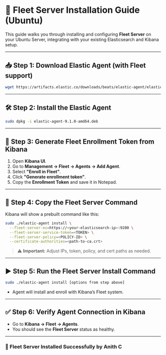 # 🚀 Fleet Server Installation Guide (Ubuntu)

This guide walks you through installing and configuring **Fleet Server** on your Ubuntu Server, integrating with your existing Elasticsearch and Kibana setup.

---

## 📥 Step 1: Download Elastic Agent (with Fleet support)

```bash
wget https://artifacts.elastic.co/downloads/beats/elastic-agent/elastic-agent-9.1.0-amd64.deb
```

---

## 🛠️ Step 2: Install the Elastic Agent

```bash
sudo dpkg -i elastic-agent-9.1.0-amd64.deb
```

---

## 🔐 Step 3: Generate Fleet Enrollment Token from Kibana

1. Open **Kibana UI**.
2. Go to **Management → Fleet → Agents → Add Agent**.
3. Select **"Enroll in Fleet"**.
4. Click **"Generate enrollment token"**.
5. Copy the **Enrollment Token** and save it in Notepad.

---

## 🧾 Step 4: Copy the Fleet Server Command

Kibana will show a prebuilt command like this:

```bash
sudo ./elastic-agent install \
  --fleet-server-es=https://<your-elasticsearch-ip>:9200 \
  --fleet-server-service-token=<TOKEN> \
  --fleet-server-policy=<POLICY-ID> \
  --certificate-authorities=<path-to-ca.crt>
```

> ⚠️ **Important:** Adjust IPs, token, policy, and cert paths as needed.

---

## ▶️ Step 5: Run the Fleet Server Install Command

```bash
sudo ./elastic-agent install [options from step above]
```

- Agent will install and enroll with Kibana’s Fleet system.

---

## ✅ Step 6: Verify Agent Connection in Kibana

- Go to **Kibana → Fleet → Agents**.
- You should see the **Fleet Server** status as healthy.

---

### 🎯 Fleet Server Installed Successfully by **Anith C**


